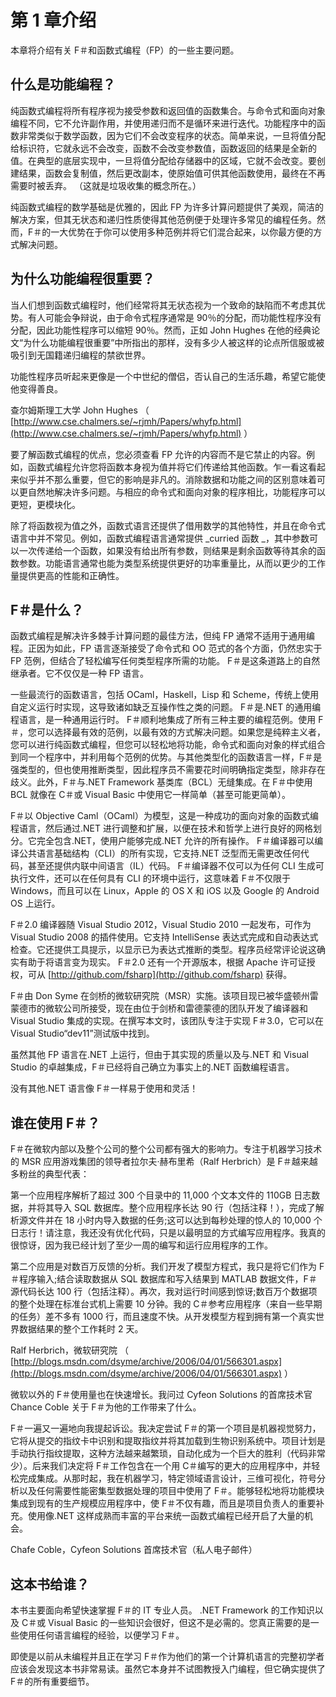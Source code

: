 # 第 1 章介绍

本章将介绍有关 F＃和函数式编程（FP）的一些主要问题。

## 什么是功能编程？

纯函数式编程将所有程序视为接受参数和返回值的函数集合。与命令式和面向对象编程不同，它不允许副作用，并使用递归而不是循环来进行迭代。功能程序中的函数非常类似于数学函数，因为它们不会改变程序的状态。简单来说，一旦将值分配给标识符，它就永远不会改变，函数不会改变参数值，函数返回的结果是全新的值。在典型的底层实现中，一旦将值分配给存储器中的区域，它就不会改变。要创建结果，函数会复制值，然后更改副本，使原始值可供其他函数使用，最终在不再需要时被丢弃。 （这就是垃圾收集的概念所在。）

纯函数式编程的数学基础是优雅的，因此 FP 为许多计算问题提供了美观，简洁的解决方案，但其无状态和递归性质使得其他范例便于处理许多常见的编程任务。然而，F＃的一大优势在于你可以使用多种范例并将它们混合起来，以你最方便的方式解决问题。

## 为什么功能编程很重要？

当人们想到函数式编程时，他们经常将其无状态视为一个致命的缺陷而不考虑其优势。有人可能会争辩说，由于命令式程序通常是 90％的分配，而功能性程序没有分配，因此功能性程序可以缩短 90％。然而，正如 John Hughes 在他的经典论文“为什么功能编程很重要”中所指出的那样，没有多少人被这样的论点所信服或被吸引到无国籍递归编程的禁欲世界。

功能性程序员听起来更像是一个中世纪的僧侣，否认自己的生活乐趣，希望它能使他变得善良。

查尔姆斯理工大学 John Hughes
（ [http://www.cse.chalmers.se/~rjmh/Papers/whyfp.html](http://www.cse.chalmers.se/~rjmh/Papers/whyfp.html) ）

要了解函数式编程的优点，您必须查看 FP 允许的内容而不是它禁止的内容。例如，函数式编程允许您将函数本身视为值并将它们传递给其他函数。乍一看这看起来似乎并不那么重要，但它的影响是非凡的。消除数据和功能之间的区别意味着可以更自然地解决许多问题。与相应的命令式和面向对象的程序相比，功能程序可以更短，更模块化。

除了将函数视为值之外，函数式语言还提供了借用数学的其他特性，并且在命令式语言中并不常见。例如，函数式编程语言通常提供 _curried 函数 _，其中参数可以一次传递给一个函数，如果没有给出所有参数，则结果是剩余函数等待其余的函数参数。功能语言通常也能为类型系统提供更好的功率重量比，从而以更少的工作量提供更高的性能和正确性。

## F＃是什么？

函数式编程是解决许多棘手计算问题的最佳方法，但纯 FP 通常不适用于通用编程。正因为如此，FP 语言逐渐接受了命令式和 OO 范式的各个方面，仍然忠实于 FP 范例，但结合了轻松编写任何类型程序所需的功能。 F＃是这条道路上的自然继承者。它不仅仅是一种 FP 语言。

一些最流行的函数语言，包括 OCaml，Haskell，Lisp 和 Scheme，传统上使用自定义运行时实现，这导致诸如缺乏互操作性之类的问题。 F＃是.NET 的通用编程语言，是一种通用运行时。 F＃顺利地集成了所有三种主要的编程范例。使用 F＃，您可以选择最有效的范例，以最有效的方式解决问题。如果您是纯粹主义者，您可以进行纯函数式编程，但您可以轻松地将功能，命令式和面向对象的样式组合到同一个程序中，并利用每个范例的优势。与其他类型化的函数语言一样，F＃是强类型的，但也使用推断类型，因此程序员不需要花时间明确指定类型，除非存在歧义。此外，F＃与.NET Framework 基类库（BCL）无缝集成。在 F＃中使用 BCL 就像在 C＃或 Visual Basic 中使用它一样简单（甚至可能更简单）。

F＃以 Objective Caml（OCaml）为模型，这是一种成功的面向对象的函数式编程语言，然后通过.NET 进行调整和扩展，以便在技术和哲学上进行良好的网格划分。它完全包含.NET，使用户能够完成.NET 允许的所有操作。 F＃编译器可以编译公共语言基础结构（CLI）的所有实现，它支持.NET 泛型而无需更改任何代码，甚至还提供内联中间语言（IL）代码。 F＃编译器不仅可以为任何 CLI 生成可执行文件，还可以在任何具有 CLI 的环境中运行，这意味着 F＃不仅限于 Windows，而且可以在 Linux，Apple 的 OS X 和 iOS 以及 Google 的 Android OS 上运行。

F＃2.0 编译器随 Visual Studio 2012，Visual Studio 2010 一起发布，可作为 Visual Studio 2008 的插件使用。它支持 IntelliSense 表达式完成和自动表达式检查。它还提供工具提示，以显示已为表达式推断的类型。程序员经常评论说这确实有助于将语言变为现实。 F＃2.0 还有一个开源版本，根据 Apache 许可证授权，可从 [http://github.com/fsharp](http://github.com/fsharp) 获得。

F＃由 Don Syme 在剑桥的微软研究院（MSR）实施。该项目现已被华盛顿州雷蒙德市的微软公司所接受，现在由位于剑桥和雷德蒙德的团队开发了编译器和 Visual Studio 集成的实现。在撰写本文时，该团队专注于实现 F＃3.0，它可以在 Visual Studio“dev11”测试版中找到。

虽然其他 FP 语言在.NET 上运行，但由于其实现的质量以及与.NET 和 Visual Studio 的卓越集成，F＃已经将自己确立为事实上的.NET 函数编程语言。

没有其他.NET 语言像 F＃一样易于使用和灵活！

## 谁在使用 F＃？

F＃在微软内部以及整个公司的整个公司都有强大的影响力。专注于机器学习技术的 MSR 应用游戏集团的领导者拉尔夫·赫布里希（Ralf Herbrich）是 F＃越来越多粉丝的典型代表：

第一个应用程序解析了超过 300 个目录中的 11,000 个文本文件的 110GB 日志数据，并将其导入 SQL 数据库。整个应用程序长达 90 行（包括注释！），完成了解析源文件并在 18 小时内导入数据的任务;这可以达到每秒处理的惊人的 10,000 个日志行！请注意，我还没有优化代码，只是以最明显的方式编写应用程序。我真的很惊讶，因为我已经计划了至少一周的编写和运行应用程序的工作。

第二个应用是对数百万反馈的分析。我们开发了模型方程式，我只是将它们作为 F＃程序输入;结合读取数据从 SQL 数据库和写入结果到 MATLAB 数据文件，F＃源代码长达 100 行（包括注释）。再次，我对运行时间感到惊讶;数百万个数据项的整个处理在标准台式机上需要 10 分钟。我的 C＃参考应用程序（来自一些早期的任务）差不多有 1000 行，而且速度不快。从开发模型方程到拥有第一个真实世界数据结果的整个工作耗时 2 天。

Ralf Herbrich，微软研究院
（ [http://blogs.msdn.com/dsyme/archive/2006/04/01/566301.aspx](http://blogs.msdn.com/dsyme/archive/2006/04/01/566301.aspx) ）

微软以外的 F＃使用量也在快速增长。我问过 Cyfeon Solutions 的首席技术官 Chance Coble 关于 F＃为他的工作带来了什么。

F＃一遍又一遍地向我提起诉讼。我决定尝试 F＃的第一个项目是机器视觉努力，它将从提交的指纹卡中识别和提取指纹并将其加载到生物识别系统中。项目计划是手动执行指纹提取，这种方法越来越繁琐，自动化成为一个巨大的胜利（代码非常少）。后来我们决定将 F＃工作包含在一个用 C＃编写的更大的应用程序中，并轻松完成集成。从那时起，我在机器学习，特定领域语言设计，三维可视化，符号分析以及任何需要性能密集型数据处理的项目中使用了 F＃。能够轻松地将功能模块集成到现有的生产规模应用程序中，使 F＃不仅有趣，而且是项目负责人的重要补充。使用像.NET 这样成熟而丰富的平台来统一函数式编程已经开启了大量的机会。

Chafe Coble，Cyfeon Solutions 首席技术官（私人电子邮件）

## 这本书给谁？

本书主要面向希望快速掌握 F＃的 IT 专业人员。 .NET Framework 的工作知识以及 C＃或 Visual Basic 的一些知识会很好，但这不是必需的。您真正需要的是一些使用任何语言编程的经验，以便学习 F＃。

即使是以前从未编程并且正在学习 F＃作为他们的第一个计算机语言的完整初学者应该会发现这本书非常易读。虽然它本身并不试图教授入门编程，但它确实提供了 F＃的所有重要细节。